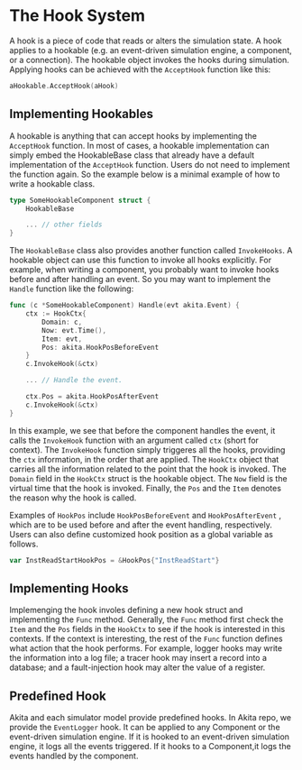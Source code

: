 # The Hook System

A hook is a piece of code that reads or alters the simulation state. A hook applies to a hookable (e.g. an event-driven simulation engine, a component, or a connection). The hookable object invokes the hooks during simulation. Applying hooks can be achieved with the `AcceptHook` function like this:

```go
aHookable.AcceptHook(aHook)
```

## Implementing Hookables

A hookable is anything that can accept hooks by implementing the `AcceptHook` function. In most of cases, a hookable implementation can simply embed the HookableBase class that already have a default implementation of the `AcceptHook` function. Users do not need to implement the function again. So the example below is a minimal example of how to write a hookable class.

```go
type SomeHookableComponent struct {
    HookableBase

    ... // other fields
}
```

The `HookableBase` class also provides another function called `InvokeHooks`.  A hookable object can use this function to invoke all hooks explicitly. For example, when writing a component, you probably want to invoke hooks before and after handling an event. So you may want to implement the `Handle` function like the following:

```go
func (c *SomeHookableComponent) Handle(evt akita.Event) {
    ctx := HookCtx{
        Domain: c,
        Now: evt.Time(),
        Item: evt,
        Pos: akita.HookPosBeforeEvent
    }
    c.InvokeHook(&ctx)

    ... // Handle the event.

    ctx.Pos = akita.HookPosAfterEvent
    c.InvokeHook(&ctx)
}
```

In this example, we see that before the component handles the event, it calls the `InvokeHook` function with an argument called `ctx` (short for context). The `InvokeHook` function simply triggeres all the hooks, providing the `ctx` information, in the order that are applied. The `HookCtx` object that carries all the information related to the point that the hook is invoked. The `Domain` field in the `HookCtx` struct is the hookable object. The `Now` field is the virtual time that the hook is invoked. Finally, the `Pos` and the `Item` denotes the reason why the hook is called.

Examples of `HookPos` include `HookPosBeforeEvent` and `HookPosAfterEvent` , which are to be used before and after the event handling, respectively. Users can also define customized hook position as a global variable as follows.

```go
var InstReadStartHookPos = &HookPos{"InstReadStart"}
```

## Implementing Hooks

Implemenging the hook involes defining a new hook struct and implementing the `Func` method. Generally, the `Func` method first check the `Item` and the `Pos` fields in the `HookCtx` to see if the hook is interested in this contexts. If the context is interesting, the rest of the `Func` function defines what action that the hook performs. For example, logger hooks may write the information into a log file; a tracer hook may insert a record into a database; and a fault-injection hook may alter the value of a register.

## Predefined Hook

Akita and each simulator model provide predefined hooks. In Akita repo, we provide the `EventLogger` hook. It can be applied to any Component or the event-driven simulation engine. If it is hooked to an event-driven simulation engine, it logs all the events triggered. If it hooks to a Component,it logs the events handled by the component.
